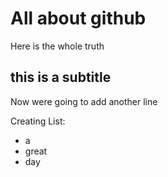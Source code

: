 # All about github

Here is the whole truth

## this is a subtitle

Now were going to add another line

Creating List:
- a
- great
- day
